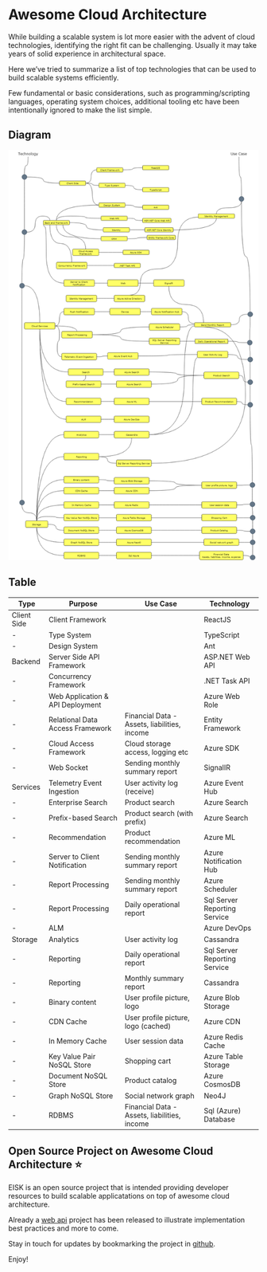 # Awesome Cloud Architecture

While building a scalable system is lot more easier with the advent of cloud technologies, identifying the right fit can be challenging. Usually it may take years of solid experience in architectural space. 

Here we’ve tried to summarize a list of top technologies that can be used to build scalable systems efficiently. 

Few fundamental or basic considerations, such as programming/scripting languages, operating system choices, additional tooling etc have been intentionally ignored to make the list simple.

## Diagram

![Awesome Cloud Architecture](https://raw.githubusercontent.com/EISK/eisk/master/awesome-cloud-architecture.png)

## Table

| Type        | Purpose                              | Use Case                                     | Technology                             |
|-------------|--------------------------------------|----------------------------------------------|----------------------------------------|
| Client Side | Client Framework                     |                                              | ReactJS	                             |
| -           | Type System                          |                                              | TypeScript                             |
| -           | Design System                        |                                              | Ant                                    |
| Backend     | Server Side API Framework            |                                              | ASP.NET Web API                        |
| -           | Concurrency Framework                |                                              | .NET Task API                          |
| -           | Web Application & API Deployment     |                                              | Azure Web Role                         |
| -           | Relational Data Access Framework     | Financial Data - Assets, liabilities, income | Entity Framework                       |
| -           | Cloud Access Framework               | Cloud storage access, logging etc            | Azure SDK                              |
| -           | Web Socket                           | Sending monthly summary report               | SignalIR                               |
| Services    | Telemetry Event Ingestion            | User activity log (receive)                  | Azure Event Hub                        |
| -           | Enterprise Search                    | Product search                               | Azure Search                           |
| -           | Prefix-based Search                  | Product search (with prefix)                 | Azure Search							 |
| -           | Recommendation                       | Product recommendation                       | Azure ML                               |
| -           | Server to Client Notification        | Sending monthly summary report               | Azure Notification Hub                 |
| -           | Report Processing		    		 | Sending monthly summary report               | Azure Scheduler                        |
| -           | Report Processing                    | Daily operational report                     | Sql Server Reporting Service           |
| -         | ALM                                  |                                              | Azure DevOps                           |
| Storage     | Analytics				             | User activity log			                | Cassandra                              |
| -           | Reporting                            | Daily operational report                     | Sql Server Reporting Service           |
| -           | Reporting                            | Monthly summary report                     	| Cassandra						         |
| -           | Binary content                       | User profile picture, logo                   | Azure Blob Storage                     |
| -           | CDN Cache                            | User profile picture, logo (cached)          | Azure CDN                              |
| -           | In Memory Cache                      | User session data                            | Azure Redis Cache                      |
| -           | Key Value Pair NoSQL Store           | Shopping cart                                | Azure Table Storage                    |
| -           | Document NoSQL Store                 | Product catalog                              | Azure CosmosDB                         |
| -           | Graph NoSQL Store                    | Social network graph                         | Neo4J                                  |
| -           | RDBMS 			                     | Financial Data - Assets, liabilities, income | Sql (Azure) Database                   |


## Open Source Project on Awesome Cloud Architecture :star:

EISK is an open source project that is intended providing developer resources to build scalable applicatations on top of awesome cloud architecture. 

Already a [web api](https://github.com/EISK/eisk.webapi) project has been released to illustrate implementation best practices and more to come.

Stay in touch for updates by bookmarking the project in [github](https://github.com/EISK/eisk).

Enjoy!
